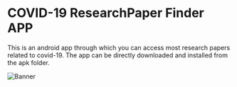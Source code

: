 # COVID-19 ResearchPaper Finder APP
This is an android app through which you can access most research papers related to covid-19. 
The app can be directly downloaded and installed from the apk folder.

![Banner]("https://ibb.co/h2H2Fj6")
